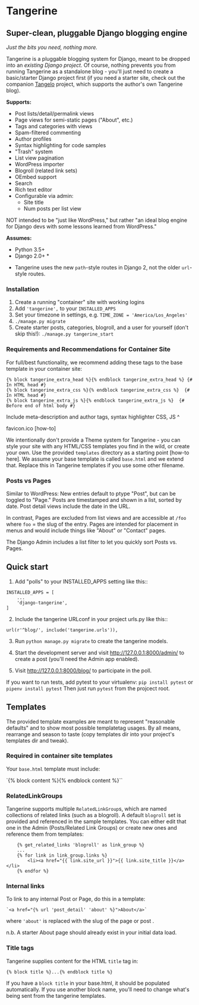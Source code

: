 # Tangerine

## Super-clean, pluggable Django blogging engine

*Just the bits you need, nothing more.*

Tangerine is a pluggable blogging system for Django, meant to be dropped into an *existing Django project*. Of course, nothing prevents you from running Tangerine as a standalone blog - you'll just need to create a basic/starter Django project first (if you need a starter site, check out the companion [Tangelo](https://github.com/shacker/tangelo) project, which supports the author's own Tangerine blog).

**Supports:**

- Post lists/detail/permalink views
- Page views for semi-static pages ("About", etc.)
- Tags and categories with views
- Spam-filtered commenting
- Author profiles
- Syntax highlighting for code samples
- "Trash" system
- List view pagination
- WordPress importer
- Blogroll (related link sets)
- OEmbed support
- Search
- Rich text editor
- Configurable via admin:
    - Site title
    - Num posts per list view

NOT intended to be "just like WordPress," but rather "an ideal blog engine for Django devs with some lessons learned from WordPress."

**Assumes:**

- Python 3.5+
- Django 2.0+ *

* Tangerine uses the new `path`-style routes in Django 2, not the older `url`-style routes.

### Installation

1. Create a running "container" site with working logins
1. Add `'tangerine',` to your `INSTALLED_APPS`
1. Set your timezone in settings, e.g. `TIME_ZONE = 'America/Los_Angeles'`
1. `./manage.py migrate`
1. Create starter posts, categories, blogroll, and a user for yourself (don't skip this!):
`./manage.py tangerine_start`

### Requirements and Recommendations for Container Site

For full/best functionality, we recommend adding these tags to the base template in your container site:

```
{% block tangerine_extra_head %}{% endblock tangerine_extra_head %} {# In HTML head #}
{% block tangerine_extra_css %}{% endblock tangerine_extra_css %}  {# In HTML head #}
{% block tangerine_extra_js %}{% endblock tangerine_extra_js %}  {# Before end of html body #}
```

Include meta-description and author tags, syntax highlighter CSS, JS ^

favicon.ico [how-to]

We intentionally don't provide a Theme system for Tangerine - you can style your site with any HTML/CSS templates you find in the wild, or create your own. Use the provided `templates` directory as a starting point [how-to here]. We assume your base template is called `base.html` and we extend that. Replace this in Tangerine templates if you use some other filename.

### Posts vs Pages

Similar to WordPress: New entries default to ptype "Post", but can be toggled to "Page." Posts are timestamped and shown in a list, sorted by date. Post detail views include the date in the URL.

In contrast, Pages are excluded from list views and are accessible at `/foo` where `foo` = the slug of the entry. Pages are intended for placement in menus and would include things like "About" or "Contact" pages.

The Django Admin includes a list filter to let you quickly sort Posts vs. Pages.

Quick start
-----------

1. Add "polls" to your INSTALLED_APPS setting like this::

```
INSTALLED_APPS = [
    ...
    'django-tangerine',
]
```

2. Include the tangerine URLconf in your project urls.py like this::

`url(r'^blog/', include('tangerine.urls')),`

3. Run `python manage.py migrate` to create the tangerine models.

4. Start the development server and visit http://127.0.0.1:8000/admin/
   to create a post (you'll need the Admin app enabled).

5. Visit http://127.0.0.1:8000/blog/ to participate in the poll.

If you want to run tests, add pytest to your virtualenv:
`pip install pytest` or `pipenv install pytest`
Then just run `pytest` from the projcect root.


## Templates

The provided template examples are meant to represent "reasonable defaults" and to show most possible templatetag usages. By all means, rearrange and season to taste (copy templates dir into your project's templates dir and tweak).

### Required in container site templates

Your `base.html` template must include:

`{% block content %}{% endblock content %}``

### RelatedLinkGroups

Tangerine supports multiple `RelatedLinkGroup`s, which are named collections of related links (such as a blogroll). A default `blogroll` set is provided and referenced in the sample templates. You can either edit that one in the Admin (Posts/Related Link Groups) or create new ones and reference them from templates:

```
    {% get_related_links 'blogroll' as link_group %}
    ...
    {% for link in link_group.links %}
        <li><a href="{{ link.site_url }}">{{ link.site_title }}</a></li>
    {% endfor %}
```

### Internal links

To link to any internal Post or Page, do this in a template:

    `<a href="{% url 'post_detail' 'about' %}">About</a>`

where `'about'` is replaced with the slug of the page or post .

n.b. A starter About page should already exist in your initial data load.

### Title tags

Tangerine supplies content for the HTML `title` tag in:

`{% block title %}...{% endblock title %}`

If you have a `block title` in your base.html, it should be populated automatically. If you use another block name, you'll need to change what's being sent from the tangerine templates.
